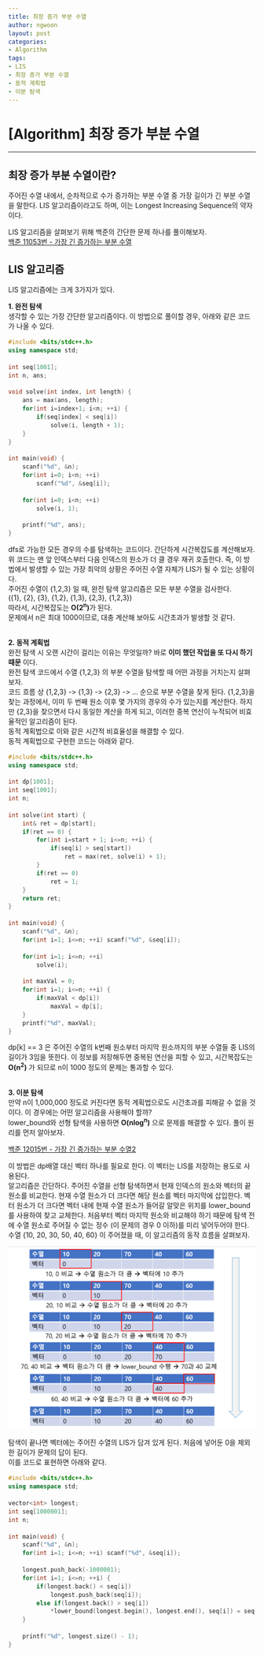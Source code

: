 ```yaml
---
title: 최장 증가 부분 수열
author: ngwoon
layout: post
categories:
- Algorithm
tags:
- LIS
- 최장 증가 부분 수열
- 동적 계획법
- 이분 탐색
---
```


# [Algorithm] 최장 증가 부분 수열
- - -

## 최장 증가 부분 수열이란?
주어진 수열 내에서, 순차적으로 수가 증가하는 부분 수열 중 가장 길이가 긴 부분 수열을 말한다. LIS 알고리즘이라고도 하며, 이는 Longest Increasing Sequence의 약자이다.
<br/>

LIS 알고리즘을 살펴보기 위해 백준의 간단한 문제 하나를 풀이해보자.<br/>
[백준 11053번 - 가장 긴 증가하는 부분 수열](https://www.acmicpc.net/problem/11053)<br/>

## LIS 알고리즘
LIS 알고리즘에는 크게 3가지가 있다.

**1. 완전 탐색**<br/>
생각할 수 있는 가장 간단한 알고리즘이다. 이 방법으로 풀이할 경우, 아래와 같은 코드가 나올 수 있다.<br/>
```cpp
#include <bits/stdc++.h>
using namespace std;

int seq[1001];
int n, ans;

void solve(int index, int length) {
    ans = max(ans, length);
    for(int i=index+1; i<n; ++i) {
        if(seq[index] < seq[i])
            solve(i, length + 1);
    }
}

int main(void) {
    scanf("%d", &n);
    for(int i=0; i<n; ++i)
        scanf("%d", &seq[i]);
    
    for(int i=0; i<n; ++i)
        solve(i, 1);

    printf("%d", ans);
}
```
dfs로 가능한 모든 경우의 수를 탐색하는 코드이다. 간단하게 시간복잡도를 계산해보자.<br/>
위 코드는 맨 앞 인덱스부터 다음 인덱스의 원소가 더 클 경우 재귀 호출한다. 즉, 이 방법에서 발생할 수 있는 가장 최악의 상황은 주어진 수열 자체가 LIS가 될 수 있는 상황이다.<br/>
주어진 수열이 {1,2,3} 일 때, 완전 탐색 알고리즘은 모든 부분 수열을 검사한다.<br/>
({1}, {2}, {3}, {1,2}, {1,3}, {2,3}, {1,2,3})<br/>
따라서, 시간복잡도는 <strong>O(2<sup>n</sup>)</strong>가 된다.
<br/>
문제에서 n은 최대 1000이므로, 대충 계산해 보아도 시간초과가 발생할 것 같다.<br/><br/>


**2. 동적 계획법**<br/>
완전 탐색 시 오랜 시간이 걸리는 이유는 무엇일까? 바로 **이미 했던 작업을 또 다시 하기 때문** 이다.<br/>
완전 탐색 코드에서 수열 {1,2,3} 의 부분 수열을 탐색할 때 어떤 과정을 거치는지 살펴보자.<br/>
코드 흐름 상 {1,2,3} -> {1,3} -> {2,3} -> ... 순으로 부분 수열을 찾게 된다. {1,2,3}을 찾는 과정에서, 이미 두 번째 원소 이후 몇 가지의 경우의 수가 있는지를 계산한다. 하지만 {2,3}을 찾으면서 다시 동일한 계산을 하게 되고, 이러한 중복 연산이 누적되어 비효율적인 알고리즘이 된다.<br/>
동적 계획법으로 이와 같은 시간적 비효율성을 해결할 수 있다.<br/>
동적 계획법으로 구현한 코드는 아래와 같다.<br/>
```cpp
#include <bits/stdc++.h>
using namespace std;

int dp[1001];
int seq[1001];
int n;

int solve(int start) {
    int& ret = dp[start];
    if(ret == 0) {
        for(int i=start + 1; i<=n; ++i) {
            if(seq[i] > seq[start])
                ret = max(ret, solve(i) + 1);
        }
        if(ret == 0)
            ret = 1;
    }
    return ret;
}

int main(void) {
    scanf("%d", &n);
    for(int i=1; i<=n; ++i) scanf("%d", &seq[i]);

    for(int i=1; i<=n; ++i)
        solve(i);

    int maxVal = 0;
    for(int i=1; i<=n; ++i) {
        if(maxVal < dp[i])
            maxVal = dp[i];
    }
    printf("%d", maxVal);
}
```
dp[k] == 3 은 주어진 수열의 k번째 원소부터 마지막 원소까지의 부분 수열들 중 LIS의 길이가 3임을 뜻한다. 이 정보를 저장해두면 중복된 연산을 피할 수 있고, 시간복잡도는 **O(n<sup>2</sup>)** 가 되므로 n이 1000 정도의 문제는 통과할 수 있다.
<br/><br/>

**3. 이분 탐색**<br/>
만약 n이 1,000,000 정도로 커진다면 동적 계획법으로도 시간초과를 피해갈 수 없을 것이다. 이 경우에는 어떤 알고리즘을 사용해야 할까?<br/>
lower_bound와 선형 탐색을 사용하면 **O(nlog<sup>n</sup>)** 으로 문제를 해결할 수 있다. 풀이 원리를 먼저 알아보자.<br/>

[백준 12015번 - 가장 긴 증가하는 부분 수열2](https://www.acmicpc.net/problem/12015)<br/>

이 방법은 dp배열 대신 벡터 하나를 필요로 한다. 이 벡터는 LIS를 저장하는 용도로 사용된다.<br/>
알고리즘은 간단하다. 주어진 수열을 선형 탐색하면서 현재 인덱스의 원소와 벡터의 끝 원소를 비교한다. 현재 수열 원소가 더 크다면 해당 원소를 벡터 마지막에 삽입한다. 벡터 원소가 더 크다면 벡터 내에 현재 수열 원소가 들어갈 알맞은 위치를 lower_bound를 사용하여 찾고 교체한다.
처음부터 벡터 마지막 원소와 비교해야 하기 때문에 탐색 전에 수열 원소로 주어질 수 없는 정수 (이 문제의 경우 0 이하)를 미리 넣어두어야 한다.<br/>
수열 {10, 20, 30, 50, 40, 60} 이 주어졌을 때, 이 알고리즘의 동작 흐름을 살펴보자.<br/>

![이분 탐색 LIS 예시](/assets/images/post/Algorithm/Bitmask/binary_search_example.png)<br/>

탐색이 끝나면 벡터에는 주어진 수열의 LIS가 담겨 있게 된다. 처음에 넣어둔 0을 제외한 길이가 문제의 답이 된다.<br/>
이를 코드로 표현하면 아래와 같다.<br/>

```cpp
#include <bits/stdc++.h>
using namespace std;

vector<int> longest;
int seq[1000001];
int n;

int main(void) {
    scanf("%d", &n);
    for(int i=1; i<=n; ++i) scanf("%d", &seq[i]);

    longest.push_back(-1000001);
    for(int i=1; i<=n; ++i) {
        if(longest.back() < seq[i])
            longest.push_back(seq[i]);
        else if(longest.back() > seq[i])
            *lower_bound(longest.begin(), longest.end(), seq[i]) = seq[i];
    }

    printf("%d", longest.size() - 1);
}
```


